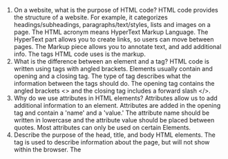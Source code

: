 1. On a website, what is the purpose of HTML code?
HTML code provides the structure of a website.  For example, it categorizes headings/subheadings, paragraphs/text/styles, lists and images on a page.  The HTML acronym means HyperText Markup Language.  The HyperText part allows you to create links, so users can move between pages.  The Markup piece allows you to annotate text, and add additional info.  The tags HTML code uses is the markup.
2. What is the difference between an element and a tag?
HTML code is written using tags with angled brackets.  Elements usually contain and opening and a closing tag.  The type of tag describes what the information between the tags should do.  The opening tag contains the angled brackets <> and the closing tag includes a forward slash </>.
3. Why do we use attributes in HTML elements?
Attributes allow us to add additional information to an element. Attributes are added in the opening tag and contain a 'name' and a 'value.'  The attribute name should be written in lowercase and the attribute value should be placed between quotes.  Most attributes can only be used on certain Elements.
4. Describe the purpose of the head, title, and body HTML elements.
The <head> tag is used to describe information about the page, but will not show within the browser.  The <title> tag is used within the <head> tag and will show in the browser url or on the tab of the browser url.  The <body> tag is used after the <head> tag and will contain all the HTML code that will display on the browser page.  All of these tags are contained within an <html> tag to distinguish this is HTML code.
5. In your browser (Chrome), how do you view the source of a website?
To view the page source you open the View tab on your Mac, click on Developers and then click View Source.  You can also right click, and select View Page Source.
6. List five different HTML elements and what they are used for. For example, /*<p></p>/* is a paragraph element, and it is used to represent a paragraph of text.
<h></h> is the heading tag used for headings/titles of sections.  There are 6 heading tags, going from largest (1) to smallest (6).
<p></p> Paragraph tags are used to write sections of text "paragraphs."
<br /> tag is used to separate a line in a paragraph down to the next line on the page. It only uses one tag, where most tags use two, an opening and a closing.
<b></b> The bold tag is used within a line of text to bold the text.
<i></i> The italicize tag is used to make text italicized within a line of text.
<em></em> The emphasize tag is used to add extra information to the page.  If a screen reader is reading this tag, it will use intonation when reading the emphasized word or phrase.  These words are usually shown italicized on most browsers.
7. What are empty elements?
Empty elements usually do not have text written between two tags.  They only use one tag.  An example is <hr /> Which causes a line break with a horizontal line on the page.
8. What is semantic markup?
Semantic markup is used to add extra information to the page using a tag.  An example is the <em></em> tag.  The emphasize tag is used to add extra information to the page.  If a screen reader is reading this tag, it will use intonation when reading the emphasized word or phrase.  These words are usually shown italicized on most browsers.
9. What are three new semantic elements introduced in HTML 5? Use page 431 in the book to find more about these new elements.
The new HTML 5 elements added to help organize a webpage are: <header>, <nav> and <article>.  Originally these were written using <div></div> tags, but HTML 5 simplified these to help better structure the page.


#CodePen sample
#https://codepen.io/logkatwya3/pen/oNqNwdK
